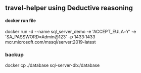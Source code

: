 ## travel-helper using Deductive reasoning

####  docker run file
docker run -d --name sql_server_demo -e 'ACCEPT_EULA=Y' -e 'SA_PASSWORD=Admin@123' -p 1433:1433 mcr.microsoft.com/mssql/server:2019-latest
### backup 

docker cp ./database sql-server-db:/database
